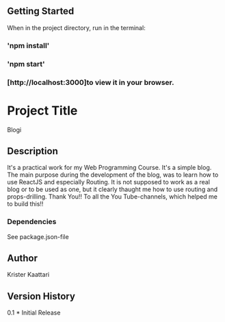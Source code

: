 ## Getting Started

When in the project directory, run in the terminal:

### 'npm install' <it installs the dependencies>

### 'npm start' <it starts the development server>

### [http://localhost:3000]to view it in your browser.

# Project Title

Blogi

## Description

It's a practical work for my Web Programming Course. It's a simple blog. The main purpose during the development of the blog, was to learn how to use ReactJS and especially Routing. It is not supposed to work as a real blog or to be used as one, but it clearly thaught me how to use routing and props-drilling. Thank You!! To all the You Tube-channels, which helped me to build this!!

### Dependencies

See package.json-file

## Author

Krister Kaattari

## Version History

0.1 \* Initial Release
